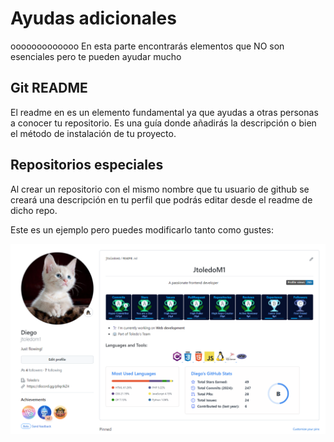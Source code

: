 # Ayudas adicionales
ooooooooooooo
En esta parte encontrarás elementos que NO son esenciales pero te pueden ayudar mucho

## Git README
El readme en es un elemento fundamental ya que ayudas a otras personas a conocer tu repositorio. Es una guía donde añadirás la descripción o bien el método de instalación de tu proyecto.

## Repositorios especiales

Al crear un repositorio con el mismo nombre que tu usuario de github se creará una descripción en tu perfil que podrás editar desde el readme de dicho repo. 

Este es un ejemplo pero puedes modificarlo tanto como gustes:

 ![user-repo](Assets/user-readme.png)

